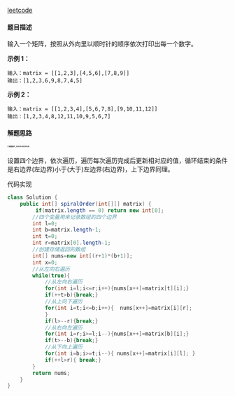 [leetcode](https://leetcode-cn.com/problems/shun-shi-zhen-da-yin-ju-zhen-lcof/)

#### 题目描述

输入一个矩阵，按照从外向里以顺时针的顺序依次打印出每一个数字。

**示例 1：**

```
输入：matrix = [[1,2,3],[4,5,6],[7,8,9]]
输出：[1,2,3,6,9,8,7,4,5]
```

**示例 2：**

```
输入：matrix = [[1,2,3,4],[5,6,7,8],[9,10,11,12]]
输出：[1,2,3,4,8,12,11,10,9,5,6,7]
```

#### 解题思路

#### <img src="https://i.loli.net/2020/10/20/eIyKGuM2Nr4EA5z.jpg" alt="微信图片_20201020091948" style="zoom: 25%;" />

设置四个边界，依次遍历，遍历每次遍历完成后更新相对应的值，循环结束的条件是右边界(左边界)小于(大于)左边界(右边界)，上下边界同理。

代码实现

```java
class Solution {
    public int[] spiralOrder(int[][] matrix) {
         if(matrix.length == 0) return new int[0];
        //四个变量用来记录数组的四个边界
        int l=0;
        int b=matrix.length-1;
        int t=0;
        int r=matrix[0].length-1;
        //创建存储返回的数组
        int[] nums=new int[(r+1)*(b+1)];
        int x=0;
        //从左向右遍历
        while(true){
            //从左向右遍历
            for(int i=l;i<=r;i++){nums[x++]=matrix[t][i];}
            if(++t>b){break;}
            //从上向下遍历
            for(int i=t;i<=b;i++){  nums[x++]=matrix[i][r];
            }
            if(l>--r){break;}
            //从右向左遍历
            for(int i=r;i>=l;i--){nums[x++]=matrix[b][i];}
            if(t>--b){break;}
            //从下向上遍历
            for(int i=b;i>=t;i--){ nums[x++]=matrix[i][l]; }
            if(++l>r){ break;}
        }
        return nums;
    }
}
```

